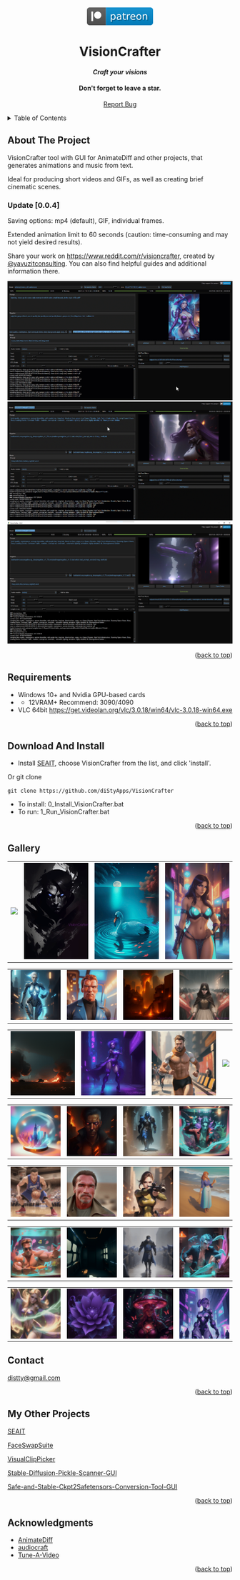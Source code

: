 <!-- Improved compatibility of back to top link: See: https://github.com/othneildrew/Best-README-Template/pull/73 -->
<a name="readme-top"></a>
<!--
*** Thanks for checking out the Best-README-Template. If you have a suggestion
*** that would make this better, please fork the repo and create a pull request
*** or simply open an issue with the tag "enhancement".
*** Don't forget to give the project a star!
*** Thanks again! Now go create something AMAZING! :D
-->
<!--
*** I'm using markdown "reference style" links for readability.
*** Reference links are enclosed in brackets [ ] instead of parentheses ( ).
*** See the bottom of this document for the declaration of the reference variables
*** for contributors-url, forks-url, etc. This is an optional, concise syntax you may use.
*** https://www.markdownguide.org/basic-syntax/#reference-style-links
-->
<br />
<div align="center">

[![](media/svg/patreon.svg)](https://www.patreon.com/distyx)

<!-- <img src="media/covers/cover.jpg"> -->

  <h1 align="center">VisionCrafter</h1>
  <h4 align="center"><em>Craft your visions</em></h4>
  <h4 align="center">Don't forget to leave a star.</h4>
  
  
  <p align="center">
    <a href="https://github.com/diStyApps/VisionCrafter/issues">Report Bug</a>
  </p>
</div>



<!-- TABLE OF CONTENTS -->
<details>
  <summary>Table of Contents</summary>
  <ol>
    <li>
      <a href="#about-the-project">About The Project</a>
    </li>
    <li><a href="#requirements">Requirements</a></li>
    <li><a href="#contact">Contact</a></li>
    <li><a href="#my-other-projects">My Other Projects</a></li>    
    <li><a href="#acknowledgments">Acknowledgments</a></li>

    
  </ol>
</details>

<!-- ABOUT THE PROJECT -->
## About The Project

VisionCrafter tool with GUI for AnimateDiff and other projects, that generates animations and music from text.

Ideal for producing short videos and GIFs, as well as creating brief cinematic scenes.


### Update [0.0.4] 

Saving options: mp4 (default), GIF, individual frames.

Extended animation limit to 60 seconds (caution: time-consuming and may not yield desired results).

Share your work on https://www.reddit.com/r/visioncrafter, created by [@yavuzitconsulting](https://github.com/yavuzitconsulting). You can also find helpful guides and additional information there.

<img src="media/preview/0.0.3/1.gif">
<img src="media/preview/0.0.2/1.gif">
<img src="media/preview/0.0.2/1.png">


<p align="right">(<a href="#readme-top">back to top</a>)</p>

<!-- Requirements -->
## Requirements
 - Windows 10+ and Nvidia GPU-based cards 
  - - 12VRAM+ Recommend: 3090/4090
 - VLC 64bit https://get.videolan.org/vlc/3.0.18/win64/vlc-3.0.18-win64.exe
<p align="right">(<a href="#readme-top">back to top</a>)</p>



<!-- Requirements -->
## Download And Install
 - Install [SEAIT](https://github.com/diStyApps/seait), choose VisionCrafter from the list, and click 'install'.

 Or git clone

 ```
git clone https://github.com/diStyApps/VisionCrafter
```
 - To install: 0_Install_VisionCrafter.bat
 - To run: 1_Run_VisionCrafter.bat 

<p align="right">(<a href="#readme-top">back to top</a>)</p>



## Gallery
<table class="center">
    <tr>
    <td><img src="media/gallery/anim/anim (1).gif"></td>
    <td><img src="media/gallery/anim/anim (2).gif"></td>
    <td><img src="media/gallery/anim/anim (3).gif"></td>
    <td><img src="media/gallery/anim/anim (4).gif"></td>
    </tr>
</table>
<table class="center">
    <tr>
    <td><img src="media/gallery/anim/anim (5).gif"></td>
    <td><img src="media/gallery/anim/anim (6).gif"></td>
    <td><img src="media/gallery/anim/anim (7).gif"></td>
    <td><img src="media/gallery/anim/anim (8).gif"></td>
    </tr>
</table>
<table class="center">
    <tr>
    <td><img src="media/gallery/anim/anim (9).gif"></td>
    <td><img src="media/gallery/anim/anim (10).gif"></td>
    <td><img src="media/gallery/anim/anim (11).gif"></td>
    <td><img src="media/gallery/anim/anim (12).gif"></td>
    </tr>
</table>
<table class="center">
    <tr>
    <td><img src="media/gallery/anim/anim (13).gif"></td>
    <td><img src="media/gallery/anim/anim (14).gif"></td>
    <td><img src="media/gallery/anim/anim (15).gif"></td>
    <td><img src="media/gallery/anim/anim (16).gif"></td>
    </tr>
</table>
<table class="center">
    <tr>
    <td><img src="media/gallery/anim/anim (17).gif"></td>
    <td><img src="media/gallery/anim/anim (18).gif"></td>
    <td><img src="media/gallery/anim/anim (19).gif"></td>
    <td><img src="media/gallery/anim/anim (20).gif"></td>
    </tr>
</table>
<table class="center">
    <tr>
    <td><img src="media/gallery/anim/anim (21).gif"></td>
    <td><img src="media/gallery/anim/anim (22).gif"></td>
    <td><img src="media/gallery/anim/anim (23).gif"></td>
    <td><img src="media/gallery/anim/anim (24).gif"></td>
    </tr>
</table>
<table class="center">
    <tr>
    <td><img src="media/gallery/anim/anim (25).gif"></td>
    <td><img src="media/gallery/anim/anim (26).gif"></td>
    <td><img src="media/gallery/anim/anim (27).gif"></td>
    <td><img src="media/gallery/anim/anim (28).gif"></td>
    </tr>
</table>

<!-- <p style="margin-left: 2em; margin-top: -1em">Model：<a href="https://civitai.com/models/30240/toonyou">ToonYou</a></p> -->



<!-- CONTACT -->
## Contact

distty@gmail.com


<p align="right">(<a href="#readme-top">back to top</a>)</p>

<!-- MY OTHER PROJECTS -->
## My Other Projects

[SEAIT](https://github.com/diStyApps/seait)

[FaceSwapSuite](https://github.com/diStyApps/FaceSwapSuite)

[VisualClipPicker](https://github.com/diStyApps/VisualClipPicker)

[Stable-Diffusion-Pickle-Scanner-GUI](https://github.com/diStyApps/Stable-Diffusion-Pickle-Scanner-GUI)

[Safe-and-Stable-Ckpt2Safetensors-Conversion-Tool-GUI](https://github.com/diStyApps/Safe-and-Stable-Ckpt2Safetensors-Conversion-Tool-GUI)


<p align="right">(<a href="#readme-top">back to top</a>)</p>

<!-- ACKNOWLEDGMENTS -->
## Acknowledgments


* [AnimateDiff](https://github.com/guoyww/AnimateDiff)
* [audiocraft](https://github.com/facebookresearch/audiocraft)
* [Tune-A-Video](https://github.com/showlab/Tune-A-Video)

<p align="right">(<a href="#readme-top">back to top</a>)</p>


<!-- MARKDOWN LINKS & IMAGES -->
<!-- https://www.markdownguide.org/basic-syntax/#reference-style-links -->
[contributors-shield]: https://img.shields.io/github/contributors/othneildrew/Best-README-Template.svg?style=for-the-badge
[contributors-url]: https://github.com/othneildrew/Best-README-Template/graphs/contributors
[forks-shield]: https://img.shields.io/github/forks/othneildrew/Best-README-Template.svg?style=for-the-badge
[forks-url]: https://github.com/othneildrew/Best-README-Template/network/members
[stars-shield]: https://img.shields.io/github/stars/othneildrew/Best-README-Template.svg?style=for-the-badge
[stars-url]: https://github.com/othneildrew/Best-README-Template/stargazers
[issues-shield]: https://img.shields.io/github/issues/othneildrew/Best-README-Template.svg?style=for-the-badge
[issues-url]: https://github.com/othneildrew/Best-README-Template/issues
[license-shield]: https://img.shields.io/github/license/othneildrew/Best-README-Template.svg?style=for-the-badge
[license-url]: https://github.com/othneildrew/Best-README-Template/blob/master/LICENSE.txt
[linkedin-shield]: https://img.shields.io/badge/-LinkedIn-black.svg?style=for-the-badge&logo=linkedin&colorB=555
[linkedin-url]: https://linkedin.com/in/othneildrew
[product-screenshot]: images/screenshot.png
[Next.js]: https://img.shields.io/badge/next.js-000000?style=for-the-badge&logo=nextdotjs&logoColor=white
[Next-url]: https://nextjs.org/
[React.js]: https://img.shields.io/badge/React-20232A?style=for-the-badge&logo=react&logoColor=61DAFB
[React-url]: https://reactjs.org/
[Vue.js]: https://img.shields.io/badge/Vue.js-35495E?style=for-the-badge&logo=vuedotjs&logoColor=4FC08D
[Vue-url]: https://vuejs.org/
[Angular.io]: https://img.shields.io/badge/Angular-DD0031?style=for-the-badge&logo=angular&logoColor=white
[Angular-url]: https://angular.io/
[Svelte.dev]: https://img.shields.io/badge/Svelte-4A4A55?style=for-the-badge&logo=svelte&logoColor=FF3E00
[Svelte-url]: https://svelte.dev/
[Laravel.com]: https://img.shields.io/badge/Laravel-FF2D20?style=for-the-badge&logo=laravel&logoColor=white
[Laravel-url]: https://laravel.com
[Bootstrap.com]: https://img.shields.io/badge/Bootstrap-563D7C?style=for-the-badge&logo=bootstrap&logoColor=white
[Bootstrap-url]: https://getbootstrap.com
[JQuery.com]: https://img.shields.io/badge/jQuery-0769AD?style=for-the-badge&logo=jquery&logoColor=white
[JQuery-url]: https://jquery.com 



